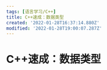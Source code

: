 ```yaml
---
tags: [语言学习/C++]
title: C++速成：数据类型
created: '2022-01-28T16:37:14.880Z'
modified: '2022-01-28T19:00:07.287Z'
---
```


# C++速成：数据类型
